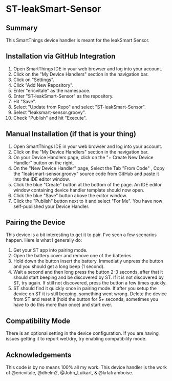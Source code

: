 # ST-leakSmart-Sensor

## Summary
This SmartThings device handler is meant for the leakSmart Sensor.

## Installation via GitHub Integration
1. Open SmartThings IDE in your web browser and log into your account.
2. Click on the "My Device Handlers" section in the navigation bar.
3. Click on "Settings".
4. Click "Add New Repository".
5. Enter "ericvitale" as the namespace.
6. Enter "ST-leakSmart-Sensor" as the repository.
7. Hit "Save".
8. Select "Update from Repo" and select "ST-leakSmart-Sensor".
9. Select "leaksmart-sensor.groovy".
10. Check "Publish" and hit "Execute".

## Manual Installation (if that is your thing)
1. Open SmartThings IDE in your web browser and log into your account.
2. Click on the "My Device Handlers" section in the navigation bar.
3. On your Device Handlers page, click on the "+ Create New Device Handler" button on the right.
4. On the "New Device Handler" page, Select the Tab "From Code" , Copy the "leaksmart-sensor.groovy" source code from GitHub and paste it into the IDE editor window.
5. Click the blue "Create" button at the bottom of the page. An IDE editor window containing device handler template should now open.
6. Click the blue "Save" button above the editor window.
7. Click the "Publish" button next to it and select "For Me". You have now self-published your Device Handler.

## Pairing the Device
This device is a bit interesting to get it to pair. I've seen a few scenarios happen. Here is what I generally do:
1. Get your ST app into pairing mode.
2. Open the battery cover and remove one of the batteries.
3. Hold down the button insert the battery. Immediatly unpress the button and you should get a long beep (1 second).
4. Wait a second and then long press the button 2-3 seconds, after that it should start beeping and be discovered by ST. If it is not discovered by ST, try again. If still not discovered, press the button a few times quickly. 
5. ST should find it quickly once in pairing mode. If after you setup the device on ST it is still beeping, something went wrong. Delete the device from ST and reset it (hold the button for 5+ seconds, sometimes you have to do this more than once) and start over.
 
## Compatibility Mode
There is an optional setting in the device configuration. If you are having issues getting it to report wet/dry, try enabling compatibility mode.


## Acknowledgements
This code is by no means 100% all my work. This device handler is the work of @ericvitale, @dhelm2, @John_Luikart, & @krlaframboise.
